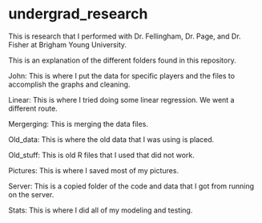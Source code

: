 # undergrad_research
This is research that I performed with Dr. Fellingham, Dr. Page, and Dr. Fisher at Brigham Young University.

This is an explanation of the different folders found in this repository.


John: This is where I put the data for specific players and the files to accomplish the graphs and cleaning.

Linear: This is where I tried doing some linear regression. We went a different route.

Mergerging: This is merging the data files.

Old_data: This is where the old data that I was using is placed.

Old_stuff: This is old R files that I used that did not work.

Pictures: This is where I saved most of my pictures.

Server: This is a copied folder of the code and data that I got from running on the server.

Stats: This is where I did all of my modeling and testing. 
